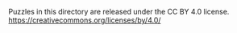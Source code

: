 Puzzles in this directory are released under the CC BY 4.0 license.
https://creativecommons.org/licenses/by/4.0/
